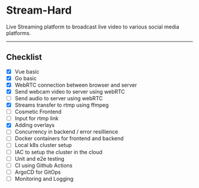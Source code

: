 # Stream-Hard
Live Streaming platform to broadcast live video to various social media platforms.<hr>

## Checklist
- [x] Vue basic
- [x] Go basic
- [x] WebRTC connection between browser and server
- [x] Send webcam video to server using webRTC
- [ ] Send audio to server using webRTC
- [x] Streams transfer to rtmp using ffmpeg
- [ ] Cosmetic Frontend
- [ ] Input for rtmp link
- [x] Adding overlays
- [ ] Concurrency in backend / error resillience
- [ ] Docker containers for frontend and backend
- [ ] Local k8s cluster setup
- [ ] IAC to setup the cluster in the cloud
- [ ] Unit and e2e testing
- [ ] CI using Github Actions
- [ ] ArgoCD for GitOps
- [ ] Monitoring and Logging